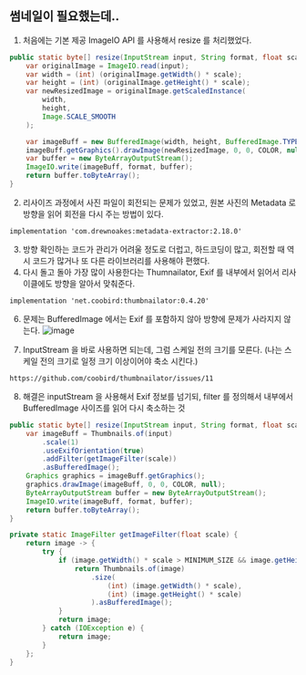 ## 썸네일이 필요했는데..

1. 처음에는 기본 제공 ImageIO API 를 사용해서 resize 를 처리했었다.
``` java
public static byte[] resize(InputStream input, String format, float scale) throws IOException {
    var originalImage = ImageIO.read(input);
    var width = (int) (originalImage.getWidth() * scale);
    var height = (int) (originalImage.getHeight() * scale);
    var newResizedImage = originalImage.getScaledInstance(
        width,
        height,
        Image.SCALE_SMOOTH
    );

    var imageBuff = new BufferedImage(width, height, BufferedImage.TYPE_INT_RGB);
    imageBuff.getGraphics().drawImage(newResizedImage, 0, 0, COLOR, null);
    var buffer = new ByteArrayOutputStream();
    ImageIO.write(imageBuff, format, buffer);
    return buffer.toByteArray();
}
```
2. 리사이즈 과정에서 사진 파일이 회전되는 문제가 있었고, 원본 사진의 Metadata 로 방향을 읽어 회전을 다시 주는 방법이 있다.
```
implementation 'com.drewnoakes:metadata-extractor:2.18.0'
```

3. 방향 확인하는 코드가 관리가 어려울 정도로 더럽고, 하드코딩이 많고, 회전할 때 역시 코드가 많거나 또 다른 라이브러리를 사용해야 편했다.
4. 다시 돌고 돌아 가장 많이 사용한다는 Thumnailator, Exif 를 내부에서 읽어서 리사이클에도 방향을 알아서 맞춰준다.
```
implementation 'net.coobird:thumbnailator:0.4.20'
```
6. 문제는 BufferedImage 에서는 Exif 를 포함하지 않아 방향에 문제가 사라지지 않는다.
![image](https://github.com/ecsimsw/daily-note-public/assets/46060746/60ae895c-227c-4787-8f1a-efd1c2f22c8a)

7. InputStream 을 바로 사용하면 되는데, 그럼 스케일 전의 크기를 모른다. (나는 스케일 전의 크기로 일정 크기 이상이어야 축소 시킨다.)
```
https://github.com/coobird/thumbnailator/issues/11
```
8. 해결은 inputStream 을 사용해서 Exif 정보를 넘기되, filter 를 정의해서 내부에서 BufferedImage 사이즈를 읽어 다시 축소하는 것

``` java
public static byte[] resize(InputStream input, String format, float scale) throws IOException {
    var imageBuff = Thumbnails.of(input)
        .scale(1)
        .useExifOrientation(true)
        .addFilter(getImageFilter(scale))
        .asBufferedImage();
    Graphics graphics = imageBuff.getGraphics();
    graphics.drawImage(imageBuff, 0, 0, COLOR, null);
    ByteArrayOutputStream buffer = new ByteArrayOutputStream();
    ImageIO.write(imageBuff, format, buffer);
    return buffer.toByteArray();
}

private static ImageFilter getImageFilter(float scale) {
    return image -> {
        try {
            if (image.getWidth() * scale > MINIMUM_SIZE && image.getHeight() * scale > MINIMUM_SIZE) {
                return Thumbnails.of(image)
                    .size(
                        (int) (image.getWidth() * scale),
                        (int) (image.getHeight() * scale)
                    ).asBufferedImage();
            }
            return image;
        } catch (IOException e) {
            return image;
        }
    };
}
```

